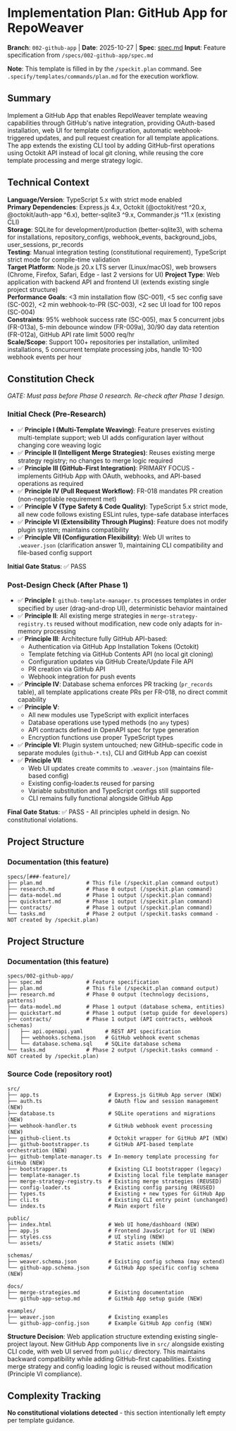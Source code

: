 # Implementation Plan: GitHub App for RepoWeaver

**Branch**: `002-github-app` | **Date**: 2025-10-27 | **Spec**: [spec.md](./spec.md)
**Input**: Feature specification from `/specs/002-github-app/spec.md`

**Note**: This template is filled in by the `/speckit.plan` command. See `.specify/templates/commands/plan.md` for the execution workflow.

## Summary

Implement a GitHub App that enables RepoWeaver template weaving capabilities through GitHub's native integration, providing OAuth-based installation, web UI for template configuration, automatic webhook-triggered updates, and pull request creation for all template applications. The app extends the existing CLI tool by adding GitHub-first operations using Octokit API instead of local git cloning, while reusing the core template processing and merge strategy logic.

## Technical Context

**Language/Version**: TypeScript 5.x with strict mode enabled  
**Primary Dependencies**: Express.js 4.x, Octokit (@octokit/rest ^20.x, @octokit/auth-app ^6.x), better-sqlite3 ^9.x, Commander.js ^11.x (existing CLI)  
**Storage**: SQLite for development/production (better-sqlite3), with schema for installations, repository_configs, webhook_events, background_jobs, user_sessions, pr_records  
**Testing**: Manual integration testing (constitutional requirement), TypeScript strict mode for compile-time validation  
**Target Platform**: Node.js 20.x LTS server (Linux/macOS), web browsers (Chrome, Firefox, Safari, Edge - last 2 versions for UI)
**Project Type**: Web application with backend API and frontend UI (extends existing single project structure)  
**Performance Goals**: <3 min installation flow (SC-001), <5 sec config save (SC-002), <2 min webhook-to-PR (SC-003), <2 sec UI load for 100 repos (SC-004)  
**Constraints**: 95% webhook success rate (SC-005), max 5 concurrent jobs (FR-013a), 5-min debounce window (FR-009a), 30/90 day data retention (FR-012a), GitHub API rate limit 5000 req/hr  
**Scale/Scope**: Support 100+ repositories per installation, unlimited installations, 5 concurrent template processing jobs, handle 10-100 webhook events per hour

## Constitution Check

*GATE: Must pass before Phase 0 research. Re-check after Phase 1 design.*

### Initial Check (Pre-Research)

- ✅ **Principle I (Multi-Template Weaving)**: Feature preserves existing multi-template support; web UI adds configuration layer without changing core weaving logic
- ✅ **Principle II (Intelligent Merge Strategies)**: Reuses existing merge strategy registry; no changes to merge logic required
- ✅ **Principle III (GitHub-First Integration)**: PRIMARY FOCUS - implements GitHub App with OAuth, webhooks, and API-based operations as required
- ✅ **Principle IV (Pull Request Workflow)**: FR-018 mandates PR creation (non-negotiable requirement met)
- ✅ **Principle V (Type Safety & Code Quality)**: TypeScript 5.x strict mode, all new code follows existing ESLint rules, type-safe database interfaces
- ✅ **Principle VI (Extensibility Through Plugins)**: Feature does not modify plugin system; maintains compatibility
- ✅ **Principle VII (Configuration Flexibility)**: Web UI writes to `.weaver.json` (clarification answer 1), maintaining CLI compatibility and file-based config support

**Initial Gate Status**: ✅ PASS

### Post-Design Check (After Phase 1)

- ✅ **Principle I**: `github-template-manager.ts` processes templates in order specified by user (drag-and-drop UI), deterministic behavior maintained
- ✅ **Principle II**: All existing merge strategies in `merge-strategy-registry.ts` reused without modification, new code only adapts for in-memory processing
- ✅ **Principle III**: Architecture fully GitHub API-based:
  - Authentication via GitHub App Installation Tokens (Octokit)
  - Template fetching via GitHub Contents API (no local git cloning)
  - Configuration updates via GitHub Create/Update File API
  - PR creation via GitHub API
  - Webhook integration for push events
- ✅ **Principle IV**: Database schema enforces PR tracking (`pr_records` table), all template applications create PRs per FR-018, no direct commit capability
- ✅ **Principle V**: 
  - All new modules use TypeScript with explicit interfaces
  - Database operations use typed methods (no `any` types)
  - API contracts defined in OpenAPI spec for type generation
  - Encryption functions use proper TypeScript types
- ✅ **Principle VI**: Plugin system untouched; new GitHub-specific code in separate modules (`github-*.ts`), CLI and GitHub App can coexist
- ✅ **Principle VII**: 
  - Web UI updates create commits to `.weaver.json` (maintains file-based config)
  - Existing config-loader.ts reused for parsing
  - Variable substitution and TypeScript configs still supported
  - CLI remains fully functional alongside GitHub App

**Final Gate Status**: ✅ PASS - All principles upheld in design. No constitutional violations.

## Project Structure

### Documentation (this feature)

```
specs/[###-feature]/
├── plan.md              # This file (/speckit.plan command output)
├── research.md          # Phase 0 output (/speckit.plan command)
├── data-model.md        # Phase 1 output (/speckit.plan command)
├── quickstart.md        # Phase 1 output (/speckit.plan command)
├── contracts/           # Phase 1 output (/speckit.plan command)
└── tasks.md             # Phase 2 output (/speckit.tasks command - NOT created by /speckit.plan)
```

## Project Structure

### Documentation (this feature)

```text
specs/002-github-app/
├── spec.md              # Feature specification
├── plan.md              # This file (/speckit.plan command output)
├── research.md          # Phase 0 output (technology decisions, patterns)
├── data-model.md        # Phase 1 output (database schema, entities)
├── quickstart.md        # Phase 1 output (setup guide for developers)
├── contracts/           # Phase 1 output (API contracts, webhook schemas)
│   ├── api.openapi.yaml       # REST API specification
│   ├── webhooks.schema.json   # GitHub webhook event schemas
│   └── database.schema.sql    # SQLite database schema
└── tasks.md             # Phase 2 output (/speckit.tasks command - NOT created by /speckit.plan)
```

### Source Code (repository root)

```text
src/
├── app.ts                      # Express.js GitHub App server (NEW)
├── auth.ts                     # OAuth flow and session management (NEW)
├── database.ts                 # SQLite operations and migrations (NEW)
├── webhook-handler.ts          # GitHub webhook event processing (NEW)
├── github-client.ts            # Octokit wrapper for GitHub API (NEW)
├── github-bootstrapper.ts      # GitHub API-based template orchestration (NEW)
├── github-template-manager.ts  # In-memory template processing for GitHub (NEW)
├── bootstrapper.ts             # Existing CLI bootstrapper (legacy)
├── template-manager.ts         # Existing local file template manager
├── merge-strategy-registry.ts  # Existing merge strategies (REUSED)
├── config-loader.ts            # Existing config parsing (REUSED)
├── types.ts                    # Existing + new types for GitHub App
├── cli.ts                      # Existing CLI entry point (unchanged)
└── index.ts                    # Main export file

public/
├── index.html                  # Web UI home/dashboard (NEW)
├── app.js                      # Frontend JavaScript for UI (NEW)
├── styles.css                  # UI styling (NEW)
└── assets/                     # Static assets (NEW)

schemas/
├── weaver.schema.json          # Existing config schema (may extend)
└── github-app.schema.json      # GitHub App specific config schema (NEW)

docs/
├── merge-strategies.md         # Existing documentation
└── github-app-setup.md         # GitHub App setup guide (NEW)

examples/
├── weaver.json                 # Existing examples
└── github-app-config.json      # Example GitHub App config (NEW)
```

**Structure Decision**: Web application structure extending existing single-project layout. New GitHub App components live in `src/` alongside existing CLI code, with web UI served from `public/` directory. This maintains backward compatibility while adding GitHub-first capabilities. Existing merge strategy and config loading logic is reused without modification (Principle VI compliance).

## Complexity Tracking

**No constitutional violations detected** - this section intentionally left empty per template guidance.

